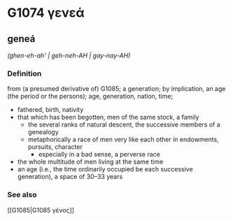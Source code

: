 # G1074 γενεά

## geneá

_(ghen-eh-ah' | geh-neh-AH | gay-nay-AH)_

### Definition

from (a presumed derivative of) G1085; a generation; by implication, an age (the period or the persons); age, generation, nation, time; 

- fathered, birth, nativity
- that which has been begotten, men of the same stock, a family
  - the several ranks of natural descent, the successive members of a genealogy
  - metaphorically a race of men very like each other in endowments, pursuits, character
    - especially in a bad sense, a perverse race
- the whole multitude of men living at the same time
- an age (i.e., the time ordinarily occupied be each successive generation), a space of 30–33 years

### See also

[[G1085|G1085 γένος]]
